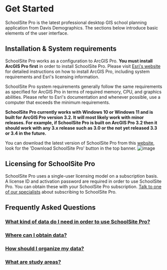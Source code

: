 # Get Started

SchoolSite Pro is the latest professional desktop GIS school planning application from Davis Demographics. The sections below introduce basic elements of the user interface. 

## Installation & System requirements

SchoolSite Pro works as a configuration to ArcGIS Pro. **You must install ArcGIS Pro first** in order to install SchoolSite Pro. Please visit [Esri's website](http://pro.arcgis.com/en/pro-app/get-started/get-started.htm) for detailed instructions on how to install ArcGIS Pro, including system requirements and Esri's licensing information.

SchoolSite Pro system requirements generally follow the same requirements as specified for ArcGIS Pro in terms of required memory, CPU, and graphics abilities. Please refer to Esri's documentation and whenever possible, use a computer that exceeds the minimum requirements. 

**SchoolSite Pro currently works with Windows 10 or Windows 11 and is built for ArcGIS Pro version 3.2. It will most likely work with minor releases. For example, if SchoolSite Pro is built on ArcGIS Pro 3.2 then it should work with any 3.x release such as 3.0 or the not yet released 3.3 or 3.4 in the future.**

You can download the latest version of SchoolSite Pro from this [website](https://help.davisdemographics.com/), look for the 'Download SchoolSite Pro' button in the top banner.
![image](https://user-images.githubusercontent.com/5185948/231880718-bc3a69fb-d089-4b1b-9f08-fc14420358cd.png)


## Licensing for SchoolSite Pro

SchoolSite Pro uses a single-user licensing model on a subscription basis. A license ID and activation password are required in order to use SchoolSite Pro. You can obtain these with your SchoolSite Pro subscription. [Talk to one of our specialists](https://davisdemographics.com/get-started/) about subscribing to SchoolSite Pro.

## Frequently Asked Questions

### [What kind of data do I need in order to use SchoolSite Pro?](faq/whatData.md)

### [Where can I obtain data?](faq/obtainData.md)

### [How should I organize my data?](faq/organizingData.md)

### [What are study areas?](faq/studyAreas.md)
